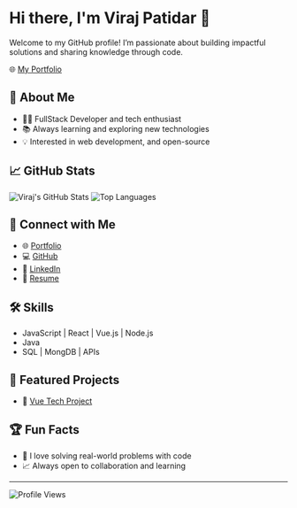 # Hi there, I'm Viraj Patidar 👋

Welcome to my GitHub profile! I’m passionate about building impactful solutions and sharing knowledge through code.

<!-- Portfolio Website -->
🌐 [My Portfolio](https://portfolio-viraj-patidar.vercel.app/)

## 🚀 About Me
- 👨‍💻 FullStack Developer and tech enthusiast
- 📚 Always learning and exploring new technologies
- 💡 Interested in web development, and open-source

## 📈 GitHub Stats
![Viraj's GitHub Stats](https://github-readme-stats.vercel.app/api?username=virajp2001&show_icons=true&theme=radical)
![Top Languages](https://github-readme-stats.vercel.app/api/top-langs/?username=virajp2001&layout=compact&theme=radical)

## 🔗 Connect with Me
- 🌐 [Portfolio](https://portfolio-viraj-patidar.vercel.app/)
- 💻 [GitHub](https://github.com/virajp2001)
- 💼 [LinkedIn](https://www.linkedin.com/in/viraj-patidar-152821281/)
- 📄 [Resume](https://portfolio-viraj-patidar.vercel.app/file/resume.pdf)

## 🛠️ Skills
<!-- List your top skills here -->
- JavaScript | React | Vue.js | Node.js
- Java 
- SQL | MongDB | APIs

## 📂 Featured Projects
- 🌟 [Vue Tech Project](https://vue-tech-viraj.vercel.app/)

## 🏆 Fun Facts
- 🎯 I love solving real-world problems with code
- 📈 Always open to collaboration and learning

---

![Profile Views](https://komarev.com/ghpvc/?username=virajp2001&color=blue)
